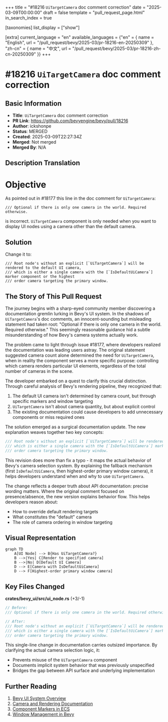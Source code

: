 +++
title = "#18216 `UiTargetCamera` doc comment correction"
date = "2025-03-09T00:00:00"
draft = false
template = "pull_request_page.html"
in_search_index = true

[taxonomies]
list_display = ["show"]

[extra]
current_language = "en"
available_languages = {"en" = { name = "English", url = "/pull_request/bevy/2025-03/pr-18216-en-20250309" }, "zh-cn" = { name = "中文", url = "/pull_request/bevy/2025-03/pr-18216-zh-cn-20250309" }}
+++

# #18216 `UiTargetCamera` doc comment correction

## Basic Information
- **Title**: `UiTargetCamera` doc comment correction
- **PR Link**: https://github.com/bevyengine/bevy/pull/18216
- **Author**: ickshonpe
- **Status**: MERGED
- **Created**: 2025-03-09T22:27:34Z
- **Merged**: Not merged
- **Merged By**: N/A

## Description Translation
# Objective

As pointed out in #18177 this line in the doc comment for `UiTargetCamera`:

```
/// Optional if there is only one camera in the world. Required otherwise.
```

is incorrect. `UiTargetCamera` component is only needed when you want to display UI nodes using a camera other than the default camera.

## Solution

Change it to:
```
/// Root node's without an explicit [`UiTargetCamera`] will be rendered to the default UI camera,
/// which is either a single camera with the [`IsDefaultUiCamera`] marker component or the highest
/// order camera targeting the primary window.
```

## The Story of This Pull Request

The journey begins with a sharp-eyed community member discovering a documentation gremlin lurking in Bevy's UI system. In the shadows of `UiTargetCamera`'s doc comments, an innocent-sounding but misleading statement had taken root: "Optional if there is only one camera in the world. Required otherwise." This seemingly reasonable guidance hid a subtle misunderstanding of how Bevy's camera systems actually work.

The problem came to light through issue #18177, where developers realized the documentation was leading users astray. The original statement suggested camera count alone determined the need for `UiTargetCamera`, when in reality the component serves a more specific purpose: controlling which camera renders particular UI elements, regardless of the total number of cameras in the scene.

The developer embarked on a quest to clarify this crucial distinction. Through careful analysis of Bevy's rendering pipeline, they recognized that:

1. The default UI camera isn't determined by camera count, but through specific markers and window targeting
2. `UiTargetCamera` isn't about camera quantity, but about explicit control
3. The existing documentation could cause developers to add unnecessary components or miss required ones

The solution emerged as a surgical documentation update. The new explanation weaves together two key concepts:
```rust
/// Root node's without an explicit [`UiTargetCamera`] will be rendered to the default UI camera,
/// which is either a single camera with the [`IsDefaultUiCamera`] marker component or the highest
/// order camera targeting the primary window.
```

This revision does more than fix a typo - it maps the actual behavior of Bevy's camera selection system. By explaining the fallback mechanism (first `IsDefaultUiCamera`, then highest-order primary window camera), it helps developers understand when and why to use `UiTargetCamera`.

The change reflects a deeper truth about API documentation: precise wording matters. Where the original comment focused on presence/absence, the new version explains behavior flow. This helps developers reason about:
- How to override default rendering targets
- What constitutes the "default" camera
- The role of camera ordering in window targeting

## Visual Representation

```mermaid
graph TD
    A[UI Node] --> B{Has UiTargetCamera?}
    B -->|Yes| C[Render to specified camera]
    B -->|No| D[Default UI Camera]
    D --> E[Camera with IsDefaultUiCamera]
    D --> F[Highest-order primary window camera]
```

## Key Files Changed

**crates/bevy_ui/src/ui_node.rs** (+3/-1)
```rust
// Before:
/// Optional if there is only one camera in the world. Required otherwise.

// After:
/// Root node's without an explicit [`UiTargetCamera`] will be rendered to the default UI camera,
/// which is either a single camera with the [`IsDefaultUiCamera`] marker component or the highest
/// order camera targeting the primary window.
```

This single-line change in documentation carries outsized importance. By clarifying the actual camera selection logic, it:
- Prevents misuse of the `UiTargetCamera` component
- Documents implicit system behavior that was previously unspecified
- Bridges the gap between API surface and underlying implementation

## Further Reading

1. [Bevy UI System Overview](https://bevyengine.org/learn/book/features/ui/)
2. [Camera and Rendering Documentation](https://docs.rs/bevy/latest/bevy/render/camera/struct.Camera.html)
3. [Component Markers in ECS](https://bevyengine.org/learn/book/ecs/components/)
4. [Window Management in Bevy](https://docs.rs/bevy/latest/bevy/window/struct.Window.html)